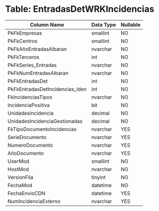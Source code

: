 # Table: EntradasDetWRKIncidencias

| Column Name | Data Type | Nullable |
|-------------|-----------|----------|
| PkFkEmpresas | smallint | NO |
| PkFkCentros | smallint | NO |
| PkFkAñoEntradasAlbaran | nvarchar | NO |
| PkFkTerceros | int | NO |
| PkFkSeries_Entradas | nvarchar | NO |
| PkFkNumEntradasAlbaran | nvarchar | NO |
| PkFkEntradasDet | int | NO |
| PkFkEntradasDetIncidencias_Iden | int | NO |
| FkIncidenciasTipos | nvarchar | NO |
| IncidenciaPositiva | bit | NO |
| UnidadesIncidencia | decimal | NO |
| UnidadesIncidenciaGestionadas | decimal | NO |
| FkTipoDocumentoIncidencias | nvarchar | YES |
| SerieDocumento | nvarchar | YES |
| NumeroDocumento | nvarchar | YES |
| AñoDocumento | nvarchar | YES |
| UserMod | smallint | NO |
| HostMod | nvarchar | NO |
| VersionFila | tinyint | NO |
| FechaMod | datetime | NO |
| FechaEnvioCDN | datetime | YES |
| NumIncidenciaExterno | nvarchar | YES |
